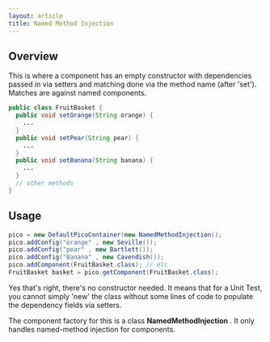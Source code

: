 ```yaml
---
layout: article
title: Named Method Injection
---
```


## Overview

This is where a component has an empty constructor with dependencies passed in via setters and matching done via the method name (after 'set'). Matches are against named components.

```java
public class FruitBasket { 
  public void setOrange(String orange) { 
    ... 
  } 
  public void setPear(String pear) { 
    ... 
  } 
  public void setBanana(String banana) { 
    ... 
  } 
  // other methods 
}
```

## Usage

```java
pico = new DefaultPicoContainer(new NamedMethodInjection();
pico.addConfig("orange" , new Seville());
pico.addConfig("pear" , new Bartlett());
pico.addConfig("Banana" , new Cavendish());
pico.addComponent(FruitBasket.class); // etc
FruitBasket basket = pico.getComponent(FruitBasket.class);
```

Yes that's right, there's no constructor needed. It means that for a Unit Test, you cannot simply 'new' the class without some lines of code to populate the dependency fields via setters.

The component factory for this is a class **NamedMethodInjection** . It only handles named-method injection for components.
